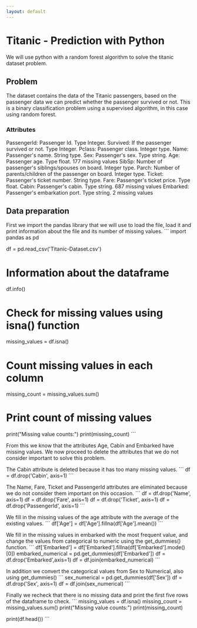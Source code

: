 ```yaml
---
layout: default
---
```


# Titanic - Prediction with Python

We will use python with a random forest algorithm to solve the titanic dataset problem.

## Problem 
The dataset contains the data of the Titanic passengers, based on the passenger data we can predict whether the passenger survived or not.
This is a binary classification problem using a supervised algorithm, in this case using random forest. 

### Attributes
PassengerId: Passenger Id. Type Integer.
Survived: If the passenger survived or not. Type Integer.
Pclass: Passenger class. Integer type.
Name: Passenger's name. String type.
Sex: Passenger's sex. Type string.
Age: Passenger age. Type float. 177 missing values
SibSp: Number of passenger's siblings/spouses on board. Integer type.
Parch: Number of parents/children of the passenger on board. Integer type.
Ticket: Passenger's ticket number. String type.
Fare: Passenger's ticket price. Type float.
Cabin: Passenger's cabin. Type string. 687 missing values
Embarked: Passenger's embarkation port. Type string. 2 missing values

## Data preparation
First we import the pandas library that we will use to load the file, load it and print information about the file and its number of missing values.
´´´
import pandas as pd

df = pd.read_csv('Titanic-Dataset.csv')

# Information about the dataframe
df.info()

# Check for missing values using isna() function
missing_values = df.isna()

# Count missing values in each column
missing_count = missing_values.sum()

# Print count of missing values
print("Missing value counts:")
print(missing_count)
´´´

From this we know that the attributes Age, Cabin and Embarked have missing values. 
We now proceed to delete the attributes that we do not consider important to solve this problem.

The Cabin attribute is deleted because it has too many missing values.
´´´
df = df.drop('Cabin', axis=1)
´´´

The Name, Fare, Ticket and PassengerId attributes are eliminated because we do not consider them important on this occasion.
´´´
df = df.drop('Name', axis=1)
df = df.drop('Fare', axis=1)
df = df.drop('Ticket', axis=1)
df = df.drop('PassengerId', axis=1)
´´´

We fill in the missing values of the age attribute with the average of the existing values.
´´´
df['Age'] = df['Age'].fillna(df['Age'].mean())
´´´

We fill in the missing values in embarked with the most frequent value, and change the values from categorical to numeric using the get_dummies() function.
´´´
df['Embarked'] = df['Embarked'].fillna(df['Embarked'].mode()[0])
embarked_numerical = pd.get_dummies(df['Embarked'])
df = df.drop('Embarked',axis=1)
df = df.join(embarked_numerical)
´´´

In addition we convert the categorical values from Sex to Numerical, also using get_dummies()
´´´
sex_numerical = pd.get_dummies(df['Sex'])
df = df.drop('Sex', axis=1)
df = df.join(sex_numerical)
´´´

Finally we recheck that there is no missing data and print the first five rows of the dataframe to check.
´´´
missing_values = df.isna()
missing_count = missing_values.sum()
print("Missing value counts:")
print(missing_count)

print(df.head())
´´´
